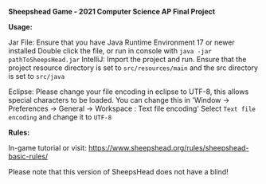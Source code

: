 **Sheepshead Game - 2021 Computer Science AP Final Project**

**Usage:**

Jar File:
 Ensure that you have Java Runtime Environment 17 or newer installed
 Double click the file, or run in console with `java -jar pathToSheepsHead.jar`
IntelliJ:
 Import the project and run. Ensure that the project resource directory is set to `src/resources/main` and the src directory is set to `src/java`

Eclipse:
 Please change your file encoding in eclipse to UTF-8, this allows special characters to be loaded.
 You can change this in 'Window -> Preferences -> General -> Workspace : Text file encoding'
 Select `Text file encoding` and change it to `UTF-8`

**Rules:**

In-game tutorial or visit: https://www.sheepshead.org/rules/sheepshead-basic-rules/


Please note that this version of SheepsHead does not have a blind!
